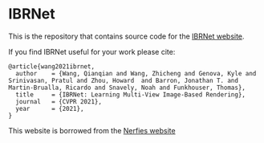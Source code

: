 # IBRNet

This is the repository that contains source code for the [IBRNet website](https://ibrnet.github.io).

If you find IBRNet useful for your work please cite:
```
@article{wang2021ibrnet,
  author    = {Wang, Qianqian and Wang, Zhicheng and Genova, Kyle and Srinivasan, Pratul and Zhou, Howard  and Barron, Jonathan T. and Martin-Brualla, Ricardo and Snavely, Noah and Funkhouser, Thomas},
  title     = {IBRNet: Learning Multi-View Image-Based Rendering},
  journal   = {CVPR 2021},
  year      = {2021},
}
```
This website is borrowed from the [Nerfies website](https://nerfies.github.io) 
